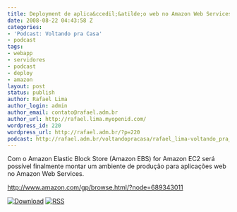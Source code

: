 ```yaml
---
title: Deployment de aplica&ccedil;&atilde;o web no Amazon Web Services
date: 2008-08-22 04:43:58 Z
categories:
- 'Podcast: Voltando pra Casa'
- podcast
tags:
- webapp
- servidores
- podcast
- deploy
- amazon
layout: post
status: publish
author: Rafael Lima
author_login: admin
author_email: contato@rafael.adm.br
author_url: http://rafael.lima.myopenid.com/
wordpress_id: 220
wordpress_url: http://rafael.adm.br/?p=220
podcast: http://rafael.adm.br/voltandopracasa/rafael_lima-voltando_pra_casa-0007.mp3
---
```


Com o Amazon Elastic Block Store (Amazon EBS) for Amazon EC2 ser&aacute; poss&iacute;vel finalmente montar um ambiente de produ&ccedil;&atilde;o para aplica&ccedil;&otilde;es web no Amazon Web Services.

<a href="http://www.amazon.com/gp/browse.html/?node=689343011">http://www.amazon.com/gp/browse.html/?node=689343011</a>

<a class="noborder" href="http://rafael.adm.br/voltandopracasa/rafael_lima-voltando_pra_casa-0007.mp3" title="Download"><img src="http://rafael.adm.br/wp-content/themes/rafael_lima-rockinblue/images/download_green.gif" border="0" alt="Download" /></a> <a class="noborder" href="http://feeds.feedburner.com/rafael_lima_podcast" title="RSS"><img src="http://rafael.adm.br/wp-content/themes/rafael_lima-rockinblue/images/icn-feed-16x16.png" border="0" alt="RSS" /></a>

